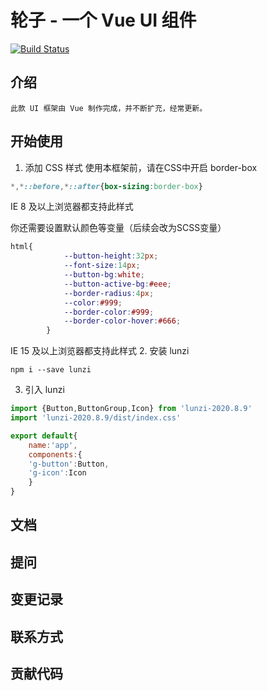 # 轮子 -  一个 Vue UI 组件

[![Build Status](https://travis-ci.org/joker-zhang2020/lunzi.svg?branch=master)](https://travis-ci.org/joker-zhang2020/lunzi)

## 介绍
    此款 UI 框架由 Vue 制作完成，并不断扩充，经常更新。
## 开始使用
1. 添加 CSS 样式
使用本框架前，请在CSS中开启 border-box
```css
*,*::before,*::after{box-sizing:border-box}
```
IE 8 及以上浏览器都支持此样式

你还需要设置默认颜色等变量（后续会改为SCSS变量）
```scss
html{
            --button-height:32px;
            --font-size:14px;
            --button-bg:white;
            --button-active-bg:#eee;
            --border-radius:4px;
            --color:#999;
            --border-color:#999;
            --border-color-hover:#666;
        }
```
IE 15 及以上浏览器都支持此样式
2. 安装 lunzi
```
npm i --save lunzi
```
3. 引入 lunzi
```js
import {Button,ButtonGroup,Icon} from 'lunzi-2020.8.9'
import 'lunzi-2020.8.9/dist/index.css'

export default{
    name:'app',
    components:{
    'g-button':Button,
    'g-icon':Icon    
    }
}
```

## 文档

## 提问

## 变更记录

## 联系方式

## 贡献代码

